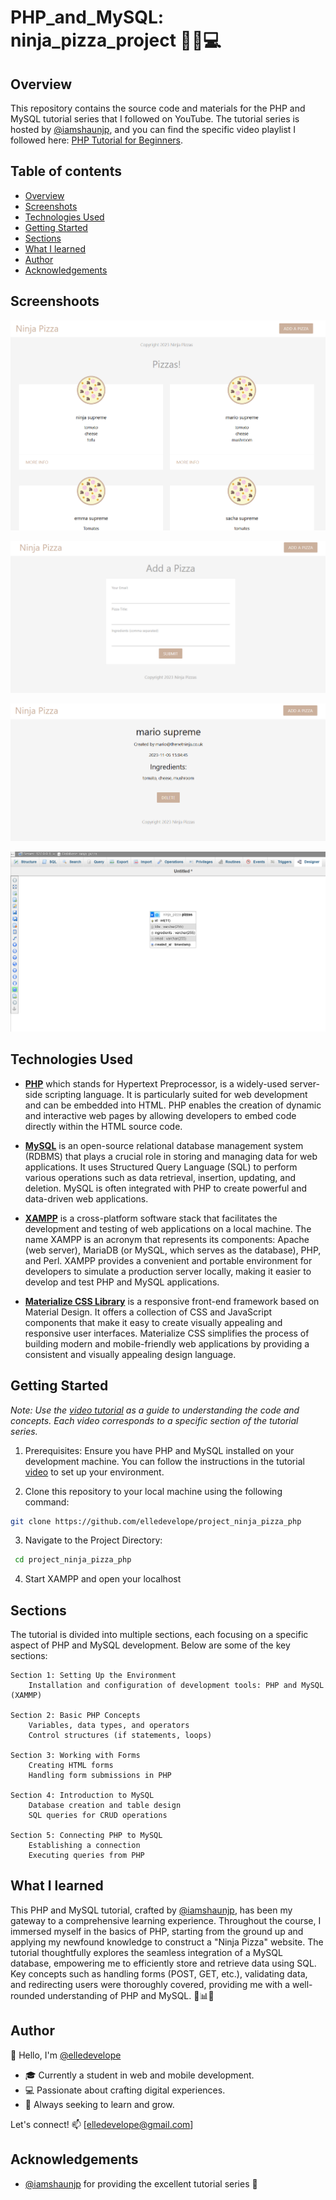 # PHP_and_MySQL: ninja_pizza_project 🍕🥷💻

## Overview

This repository contains the source code and materials for the PHP and MySQL tutorial series that I followed on YouTube. The tutorial series is hosted by [@iamshaunjp](@https://github.com/iamshaunjp), and you can find the specific video playlist I followed here: [PHP Tutorial for Beginners](https://www.youtube.com/playlist?list=PL4cUxeGkcC9gksOX3Kd9KPo-O68ncT05o).


## Table of contents

- [Overview](#overview)
- [Screenshots](#screenshots)
- [Technologies Used](#technologies-used)
- [Getting Started](#getting-started)
- [Sections](#sections)
- [What I learned](#what-i-learned)
- [Author](#author)
- [Acknowledgements](#acknowledgements)


## Screenshoots

![Design preview: main page Ninja pizza](/img/screenshoots/ninja-pizza-main-page.png)

![Design preview: add new pizza page Ninja pizza](/img/screenshoots/ninja-pizza-add-page.png)

![Design preview: details page Ninja pizza](/img/screenshoots/ninja-pizza-details-page.png)

![Design preview: data bade Ninja pizza](/img/screenshoots/ninja-pizza-db.png)


## Technologies Used

- **[PHP](https://www.php.net/)**  which stands for Hypertext Preprocessor, is a widely-used server-side scripting language. It is particularly suited for web development and can be embedded into HTML. PHP enables the creation of dynamic and interactive web pages by allowing developers to embed code directly within the HTML source code.

- **[MySQL](https://www.mysql.com/)** is an open-source relational database management system (RDBMS) that plays a crucial role in storing and managing data for web applications. It uses Structured Query Language (SQL) to perform various operations such as data retrieval, insertion, updating, and deletion. MySQL is often integrated with PHP to create powerful and data-driven web applications.

- **[XAMPP](https://www.apachefriends.org/download.html)** is a cross-platform software stack that facilitates the development and testing of web applications on a local machine. The name XAMPP is an acronym that represents its components: Apache (web server), MariaDB (or MySQL, which serves as the database), PHP, and Perl. XAMPP provides a convenient and portable environment for developers to simulate a production server locally, making it easier to develop and test PHP and MySQL applications.

- **[Materialize CSS Library](https://materializecss.com/)** is a responsive front-end framework based on Material Design. It offers a collection of CSS and JavaScript components that make it easy to create visually appealing and responsive user interfaces. Materialize CSS simplifies the process of building modern and mobile-friendly web applications by providing a consistent and visually appealing design language.


## Getting Started

_Note: Use the [video tutorial](https://www.youtube.com/playlist?list=PL4cUxeGkcC9gksOX3Kd9KPo-O68ncT05o) as a guide to understanding the code and concepts. Each video corresponds to a specific section of the tutorial series._

1. Prerequisites: 
Ensure you have PHP and MySQL installed on your development machine. You can follow the instructions in the tutorial [video](https://www.youtube.com/watch?v=3B-CnezwEeo&list=PL4cUxeGkcC9gksOX3Kd9KPo-O68ncT05o&index=2) to set up your environment.

2. Clone this repository to your local machine using the following command:
```bash
git clone https://github.com/elledevelope/project_ninja_pizza_php
```

3. Navigate to the Project Directory:

``` bash
 cd project_ninja_pizza_php
```
4. Start XAMPP and open your localhost


## Sections

The tutorial is divided into multiple sections, each focusing on a specific aspect of PHP and MySQL development. Below are some of the key sections:

    Section 1: Setting Up the Environment
        Installation and configuration of development tools: PHP and MySQL (XAMMP)

    Section 2: Basic PHP Concepts
        Variables, data types, and operators
        Control structures (if statements, loops)

    Section 3: Working with Forms
        Creating HTML forms
        Handling form submissions in PHP

    Section 4: Introduction to MySQL
        Database creation and table design
        SQL queries for CRUD operations

    Section 5: Connecting PHP to MySQL
        Establishing a connection
        Executing queries from PHP


## What I learned
This PHP and MySQL tutorial, crafted by [@iamshaunjp](@https://github.com/iamshaunjp), has been my gateway to a comprehensive learning experience. Throughout the course, I immersed myself in the basics of PHP, starting from the ground up and applying my newfound knowledge to construct a "Ninja Pizza" website. The tutorial thoughtfully explores the seamless integration of a MySQL database, empowering me to efficiently store and retrieve data using SQL. Key concepts such as handling forms (POST, GET, etc.), validating data, and redirecting users were thoroughly covered, providing me with a well-rounded understanding of PHP and MySQL. 🍕📊💡


## Author

👋 Hello, I'm [@elledevelope](https://github.com/elledevelope/)

- 🎓 Currently a student in web and mobile development.
- 💻 Passionate about crafting digital experiences.
- 🌱 Always seeking to learn and grow.

Let's connect! 📫 [elledevelope@gmail.com]


## Acknowledgements

 - [@iamshaunjp](@https://github.com/iamshaunjp) for providing the excellent tutorial series 🙌
